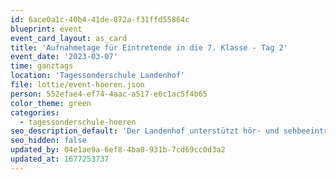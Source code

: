 ```yaml
---
id: 6ace0a1c-40b4-41de-872a-f31ffd55864c
blueprint: event
event_card_layout: as_card
title: 'Aufnahmetage für Eintretende in die 7. Klasse - Tag 2'
event_date: '2023-03-07'
time: ganztags
location: 'Tagessonderschule Landenhof'
file: lottie/event-hoeren.json
person: 552efae4-ef74-4aac-a517-e6c1ac5f4b65
color_theme: green
categories:
  - tagessonderschule-hoeren
seo_description_default: 'Der Landenhof unterstützt hör- und sehbeeinträchtigte Kinder & Jugendliche in ihrem selbstbestimmten Leben durch Förderung ihrer Fähigkeiten & Entwicklung'
seo_hidden: false
updated_by: 04e1ae9a-6ef8-4ba0-931b-7cd69cc0d3a2
updated_at: 1677253737
---
```

